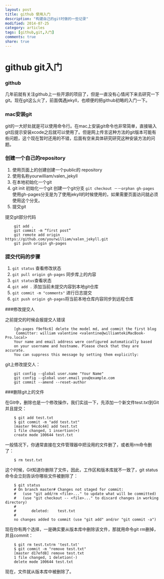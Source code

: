 ```yaml
---
layout: post
title: github 使用入门 
description: "构建自己的git时做的一些记录"
modified: 2014-07-25
category: articles
tags: [github,git,入门]
comments: true
share: true
---
```


# github git入门

### github
几年前就有关注github上一些开源的项目了，但是一直没有心情闲下来去研究一下git。现在git这么火了，前面偶遇jekyll，也顺便的把github初略的入门一下。

### mac安装git
git的一大好处就是可以使用命令行。在mac上安装git命令也非常简单，直接输入git后提示安装xcode之后就可以使用了。但是网上传言这种方法的git版本可能有些问题，这个现在暂时还用的不错，后面有空来具体研究研究这种安装方法的问题。

### 创建一个自己的repository
1. 使用页面上的创建创建一个public的 repository
2. 使用名称yourwilliam/valen_jekyll
3. 在本地初始化一个git
4. git init 初始化一个git
 创建一个git分支 `git checkout －－orphan gh-pages`
 使用gh-pages分支是为了使用jekyll的时候使用的，如果需要页面访问就必须使用这个分支。
5. 提交git

提交git部分代码

		git add .
		git commit -m “first post”
		git remote add origin https://github.com/yourwilliam/valen_jekyll.git
		git push origin gh-pages

### 提交代码的步骤
1. `git status` 查看修改状态
2. `git pull origin gh-pages` 同步库上的内容
3. `git status`查看状态
4. `git add .` 添加当前未提交内容到本地git仓库
5. `git commit -m "comments"` 进行日志提交
6. `git push origin gh-pages`将当前本地仓库内容同步到远程仓库

###修改提交人

之前提交的时候会报提交人错误
		
		[gh-pages f9ef6c6] delete the model md, and commit the first blog
		 Committer: william valentine <valentine@williamtekiMacBook-Pro.local>
		Your name and email address were configured automatically based
		on your username and hostname. Please check that they are accurate.
		You can suppress this message by setting them explicitly:
git上修改提交人：

	
		git config --global user.name "Your Name"
    	git config --global user.email you@example.com
    	git commit --amend --reset-author

###删除git上的文件

在Git中，删除也是一个修改操作，我们实战一下，先添加一个新文件test.txt到Git并且提交：

		$ git add test.txt
		$ git commit -m "add test.txt"
		[master 94cdc44] add test.txt 
		1 file changed, 1 insertion(+) 
		create mode 100644 test.txt
一般情况下，你通常直接在文件管理器中把没用的文件删了，或者用rm命令删了：

		$ rm test.txt

这个时候，Git知道你删除了文件，因此，工作区和版本库就不一致了，git status命令会立刻告诉你哪些文件被删除了：
		
		$ git status
		# On branch master# Changes not staged for commit:
		#   (use "git add/rm <file>..." to update what will be committed)
		#   (use "git checkout -- <file>..." to discard changes in working directory)
		#
		#       deleted:    test.txt
		#
		no changes added to commit (use "git add" and/or "git commit -a")

现在你有两个选择，一是确实要从版本库中删除该文件，那就用命令git rm删掉，并且commit：
		
		$ git rm test.txtrm 'test.txt'
		$ git commit -m "remove test.txt"
		[master d17efd8] remove test.txt 
		1 file changed, 1 deletion(-) 
		delete mode 100644 test.txt

现在，文件就从版本库中被删除了。 








